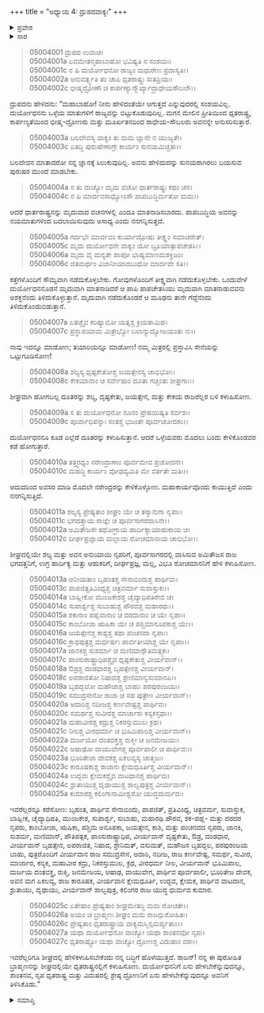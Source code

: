 +++
title = "ಅಧ್ಯಾಯ 4: ದ್ರುಪದವಾಕ್ಯಃ"
+++

<details><summary>ಪ್ರವೇಶ</summary>


।।   ಓಂ ಓಂ ನಮೋ ನಾರಾಯಣಾಯ।।   ಶ್ರೀ ವೇದವ್ಯಾಸಾಯ ನಮಃ ।।

ಶ್ರೀ ಕೃಷ್ಣದ್ವೈಪಾಯನ ವೇದವ್ಯಾಸ ವಿರಚಿತ  

**ಶ್ರೀ ಮಹಾಭಾರತ**

**ಉದ್ಯೋಗ ಪರ್ವ**

**ಸೇನೋದ್ಯೋಗ ಪರ್ವ**

**ಅಧ್ಯಾಯ 4**


</details>


<details><summary>ಸಾರ</summary>

ಸಾತ್ಯಕಿಯ ಮಾತುಗಳನ್ನು ಅನುಮೋದಿಸುತ್ತಾ ದ್ರುಪದನು ಮೃದುವಾಗಿ ಮಾತನಾಡುವವನು ಅಶಕ್ತನೆಂದು ತಿಳಿದುಕೊಳ್ಳುವ ದುರ್ಯೋಧನನೊಂದಿಗೆ ನಯವಾಗಿ ಮಾತನಾಡಬಾರದೆಂದೂ, ದುರ್ಯೋಧನನು ಅವರನ್ನು ಕೇಳಿಕೊಳ್ಳುವುದರ ಮೊದಲೇ ಮಿತ್ರರಲ್ಲಿ ಪ್ರಸ್ತಾವಿಸಿ ಸೇನೆಯನ್ನು ಒಟ್ಟುಗೂಡಿಸಬೇಕೆಂದೂ ಹೇಳಿ (1-9), ಮಿತ್ರ ರಾಜರ ಪಟ್ಟಿಯನ್ನು ಮಾಡಿದುದು (10-27).

</details>


> 05004001 ದ್ರುಪದ ಉವಾಚ।  
05004001a ಏವಮೇತನ್ಮಹಾಬಾಹೋ ಭವಿಷ್ಯತಿ ನ ಸಂಶಯಃ।  
05004001c ನ ಹಿ ದುರ್ಯೋಧನೋ ರಾಜ್ಯಂ ಮಧುರೇಣ ಪ್ರದಾಸ್ಯತಿ।।  
05004002a ಅನುವರ್ತ್ಸ್ಯತಿ ತಂ ಚಾಪಿ ಧೃತರಾಷ್ಟ್ರಃ ಸುತಪ್ರಿಯಃ।  
05004002c ಭೀಷ್ಮದ್ರೋಣೌ ಚ ಕಾರ್ಪಣ್ಯಾನ್ಮೌರ್ಖ್ಯಾದ್ರಾಧೇಯಸೌಬಲೌ।।

ದ್ರುಪದನು ಹೇಳಿದನು: “ಮಹಾಬಾಹೋ! ನೀನು ಹೇಳಿದಂತೆಯೇ ಆಗುತ್ತದೆ ಎನ್ನುವುದರಲ್ಲಿ ಸಂಶಯವಿಲ್ಲ. ದುರ್ಯೋಧನನು ಒಳ್ಳೆಯ ಮಾತುಗಳಿಗೆ ರಾಜ್ಯವನ್ನು ಬಿಟ್ಟುಕೊಡುವುದಿಲ್ಲ. ಮಗನ ಮೇಲಿನ ಪ್ರೀತಿಯಿಂದ ಧೃತರಾಷ್ಟ್ರ, ಕಾರ್ಪಣ್ಯತೆಯಿಂದ ಭೀಷ್ಮ-ದ್ರೋಣರು ಮತ್ತು ಮೂರ್ಖತನದಿಂದ ರಾಧೇಯ-ಸೌಬಲರು ಅವನನ್ನೇ ಅನುಸರಿಸುತ್ತಾರೆ.

> 05004003a ಬಲದೇವಸ್ಯ ವಾಕ್ಯಂ ತು ಮಮ ಜ್ಞಾನೇ ನ ಯುಜ್ಯತೇ।  
05004003c ಏತದ್ಧಿ ಪುರುಷೇಣಾಗ್ರೇ ಕಾರ್ಯಂ ಸುನಯಮಿಚ್ಚತಾ।।

ಬಲದೇವನ ಮಾತಾದರೋ ನನ್ನ ಜ್ಞಾನಕ್ಕೆ ಸಿಲುಕುವುದಿಲ್ಲ. ಅವನು ಹೇಳಿದುದನ್ನು ಸುನಯರಾಗಿರಲು ಬಯಸುವ ಪುರುಷರ ಮುಂದೆ ಮಾಡಬೇಕು.

> 05004004a ನ ತು ವಾಚ್ಯೋ ಮೃದು ವಚೋ ಧಾರ್ತರಾಷ್ಟ್ರಃ ಕಥಂ ಚನ।  
05004004c ನ ಹಿ ಮಾರ್ದವಸಾಧ್ಯೋಽಸೌ ಪಾಪಬುದ್ಧಿರ್ಮತೋ ಮಮ।।

ಆದರೆ ಧಾರ್ತರಾಷ್ಟ್ರನನ್ನು ಮೃದುವಾದ ವಚನಗಳಲ್ಲಿ ಎಂದೂ ಮಾತನಾಡಿಸಬಾರದು. ಪಾಪಬುದ್ಧಿಯ ಅವನನ್ನು ನಯಮಾತುಗಳಿಂದ ಬದಲಾಯಿಸುವುದು ಅಸಾಧ್ಯ ಎಂದು ನನಗನ್ನಿಸುತ್ತದೆ.

> 05004005a ಗರ್ದಭೇ ಮಾರ್ದವಂ ಕುರ್ಯಾದ್ಗೋಷು ತೀಕ್ಷ್ಣಂ ಸಮಾಚರೇತ್।  
05004005c ಮೃದು ದುರ್ಯೋಧನೇ ವಾಕ್ಯಂ ಯೋ ಬ್ರೂಯಾತ್ಪಾಪಚೇತಸಿ।।  
05004006a ಮೃದು ವೈ ಮನ್ಯತೇ ಪಾಪೋ ಭಾಷ್ಯಮಾಣಮಶಕ್ತಿಜಂ।   
05004006c ಜಿತಮರ್ಥಂ ವಿಜಾನೀಯಾದಬುಧೋ ಮಾರ್ದವೇ ಸತಿ।।

ಕತ್ತೆಗಳೊಂದಿಗೆ ಸೌಮ್ಯವಾಗಿ ನಡೆದುಕೊಳ್ಳಬೇಕು. ಗೋವುಗಳೊಂದಿಗೆ ತೀಕ್ಷ್ಣವಾಗಿ ನಡೆದುಕೊಳ್ಳಬೇಕು. ಒಂದುವೇಳೆ ದುರ್ಯೋಧನನೊಡನೆ ಮೃದುವಾಗಿ ಮಾತನಾಡಿದರೆ ಆ ಪಾಪಿ ಪಾಪಚೇತಸಿಯು ಮೃದುವಾಗಿ ಮಾತನಾಡುವವನು ಅಶಕ್ತನೆಂದು ತಿಳಿದುಕೊಳ್ಳುತ್ತಾನೆ. ಮೃದುವಾಗಿ ನಡೆದುಕೊಂಡರೆ ಆ ಮೂಢನು ತಾನೇ ಗೆದ್ದೆನೆಂದು ತಿಳಿದುಕೊಂಡುಬಿಡುತ್ತಾನೆ.

> 05004007a ಏತಚ್ಚೈವ ಕರಿಷ್ಯಾಮೋ ಯತ್ನಶ್ಚ ಕ್ರಿಯತಾಮಿಹ।  
05004007c ಪ್ರಸ್ಥಾಪಯಾಮ ಮಿತ್ರೇಭ್ಯೋ ಬಲಾನ್ಯುದ್ಯೋಜಯಂತು ನಃ।।

ನಾವು ಇದನ್ನೂ ಮಾಡೋಣ; ತಯಾರಿಯನ್ನೂ ಮಾಡೋಣ! ನಮ್ಮ ಮಿತ್ರರಲ್ಲಿ ಪ್ರಸ್ತಾವಿಸಿ ಸೇನೆಯನ್ನು ಒಟ್ಟುಗೂಡಿಸೋಣ!

> 05004008a ಶಲ್ಯಸ್ಯ ಧೃಷ್ಟಕೇತೋಶ್ಚ ಜಯತ್ಸೇನಸ್ಯ ಚಾಭಿಭೋಃ।  
05004008c ಕೇಕಯಾನಾಂ ಚ ಸರ್ವೇಷಾಂ ದೂತಾ ಗಚ್ಚಂತು ಶೀಘ್ರಗಾಃ।।

ಶೀಘ್ರವಾಗಿ ಹೋಗಬಲ್ಲ ದೂತರನ್ನು ಶಲ್ಯ, ದೃಷ್ಟಕೇತು, ಜಯತ್ಸೇನ, ಮತ್ತು ಕೇಕಯ ರಾಜರೆಲ್ಲರ ಬಳಿ ಕಳುಹಿಸೋಣ.

> 05004009a ಸ ತು ದುರ್ಯೋಧನೋ ನೂನಂ ಪ್ರೇಷಯಿಷ್ಯತಿ ಸರ್ವಶಃ।  
05004009c ಪೂರ್ವಾಭಿಪನ್ನಾಃ ಸಂತಶ್ಚ ಭಜಂತೇ ಪೂರ್ವಚೋದಕಂ।।

ದುರ್ಯೋಧನನೂ ಕೂಡ ಎಲ್ಲೆಡೆ ದೂತರನ್ನು ಕಳುಹಿಸುತ್ತಾನೆ. ಆದರೆ ಒಳ್ಳೆಯವರು ಮೊದಲು ಬಂದು ಕೇಳಿಕೊಂಡವರ ಕಡೆ ಹೋಗುತ್ತಾರೆ.

> 05004010a ತತ್ತ್ವರಧ್ವಂ ನರೇಂದ್ರಾಣಾಂ ಪೂರ್ವಮೇವ ಪ್ರಚೋದನೇ।  
05004010c ಮಹದ್ಧಿ ಕಾರ್ಯಂ ವೋಢವ್ಯಮಿತಿ ಮೇ ವರ್ತತೇ ಮತಿಃ।।

ಆದುದರಿಂದ ಅವಸರ ಮಾಡಿ ಮೊದಲೇ ನರೇಂದ್ರರನ್ನು ಕೇಳಿಕೊಳ್ಳೋಣ. ಮಹಾಕಾರ್ಯವೊಂದು ಕಾಯುತ್ತಿದೆ ಎಂದು ನನಗನ್ನಿಸುತ್ತಿದೆ.

> 05004011a ಶಲ್ಯಸ್ಯ ಪ್ರೇಷ್ಯತಾಂ ಶೀಘ್ರಂ ಯೇ ಚ ತಸ್ಯಾನುಗಾ ನೃಪಾಃ।  
05004011c ಭಗದತ್ತಾಯ ರಾಜ್ಞೇ ಚ ಪೂರ್ವಸಾಗರವಾಸಿನೇ।।  
05004012a ಅಮಿತೌಜಸೇ ತಥೋಗ್ರಾಯ ಹಾರ್ದಿಕ್ಯಾಯಾಹುಕಾಯ ಚ।  
05004012c ದೀರ್ಘಪ್ರಜ್ಞಾಯ ಮಲ್ಲಾಯ ರೋಚಮಾನಾಯ ಚಾಭಿಭೋ।।

ಶೀಘ್ರದಲ್ಲಿಯೇ ಶಲ್ಯ ಮತ್ತು ಅವನ ಅನುಯಾಯಿ ನೃಪರಿಗೆ, ಪೂರ್ವಸಾಗರದಲ್ಲಿ ವಾಸಿಸುವ ಅಮಿತೌಜಸ ರಾಜ ಭಗದತ್ತನಿಗೆ, ಉಗ್ರ ಹಾರ್ದಿಕ್ಯ ಮತ್ತು ಆಹುಕರಿಗೆ, ದೀರ್ಘಪ್ರಜ್ಞ, ಮಲ್ಲ, ವಿಭೂ ರೋಚಮಾನನಿಗೆ ಹೇಳಿ ಕಳುಹಿಸೋಣ.

> 05004013a ಆನೀಯತಾಂ ಬೃಹಂತಶ್ಚ ಸೇನಾಬಿಂದುಶ್ಚ ಪಾರ್ಥಿವಃ।  
05004013c ಪಾಪಜಿತ್ಪ್ರತಿವಿಂಧ್ಯಶ್ಚ ಚಿತ್ರವರ್ಮಾ ಸುವಾಸ್ತುಕಃ।।   
05004014a ಬಾಹ್ಲೀಕೋ ಮುಂಜಕೇಶಶ್ಚ ಚೈದ್ಯಾಧಿಪತಿರೇವ ಚ।  
05004014c ಸುಪಾರ್ಶ್ವಶ್ಚ ಸುಬಾಹುಶ್ಚ ಪೌರವಶ್ಚ ಮಹಾರಥಃ।।  
05004015a ಶಕಾನಾಂ ಪಹ್ಲವಾನಾಂ ಚ ದರದಾನಾಂ ಚ ಯೇ ನೃಪಾಃ।  
05004015c ಕಾಂಬೋಜಾ ಋಷಿಕಾ ಯೇ ಚ ಪಶ್ಚಿಮಾನೂಪಕಾಶ್ಚ ಯೇ।।  
05004016a ಜಯತ್ಸೇನಶ್ಚ ಕಾಶ್ಯಶ್ಚ ತಥಾ ಪಂಚನದಾ ನೃಪಾಃ।  
05004016c ಕ್ರಾಥಪುತ್ರಶ್ಚ ದುರ್ಧರ್ಷಃ ಪಾರ್ವತೀಯಾಶ್ಚ ಯೇ ನೃಪಾಃ।।   
05004017a ಜಾನಕಿಶ್ಚ ಸುಶರ್ಮಾ ಚ ಮಣಿಮಾನ್ಪೌತಿಮತ್ಸ್ಯಕಃ।  
05004017c ಪಾಂಸುರಾಷ್ಟ್ರಾಧಿಪಶ್ಚೈವ ಧೃಷ್ಟಕೇತುಶ್ಚ ವೀರ್ಯವಾನ್।।  
05004018a ಔಡ್ರಶ್ಚ ದಂಡಧಾರಶ್ಚ ಬೃಹತ್ಸೇನಶ್ಚ ವೀರ್ಯವಾನ್।   
05004018c ಅಪರಾಜಿತೋ ನಿಷಾದಶ್ಚ ಶ್ರೇಣಿಮಾನ್ವಸುಮಾನಪಿ।।  
05004019a ಬೃಹದ್ಬಲೋ ಮಹೌಜಾಶ್ಚ ಬಾಹುಃ ಪರಪುರಂಜಯಃ।  
05004019c ಸಮುದ್ರಸೇನೋ ರಾಜಾ ಚ ಸಹ ಪುತ್ರೇಣ ವೀರ್ಯವಾನ್।।   
05004020a ಅದಾರಿಶ್ಚ ನದೀಜಶ್ಚ ಕರ್ಣವೇಷ್ಟಶ್ಚ ಪಾರ್ಥಿವಃ।  
05004020c ಸಮರ್ಥಶ್ಚ ಸುವೀರಶ್ಚ ಮಾರ್ಜಾರಃ ಕನ್ಯಕಸ್ತಥಾ।।  
05004021a ಮಹಾವೀರಶ್ಚ ಕದ್ರುಶ್ಚ ನಿಕರಸ್ತುಮುಲಃ ಕ್ರಥಃ।   
05004021c ನೀಲಶ್ಚ ವೀರಧರ್ಮಾ ಚ ಭೂಮಿಪಾಲಶ್ಚ ವೀರ್ಯವಾನ್।।  
05004022a ದುರ್ಜಯೋ ದಂತವಕ್ತ್ರಶ್ಚ ರುಕ್ಮೀ ಚ ಜನಮೇಜಯಃ।  
05004022c ಆಷಾಢೋ ವಾಯುವೇಗಶ್ಚ ಪೂರ್ವಪಾಲೀ ಚ ಪಾರ್ಥಿವಃ।।  
05004023a ಭೂರಿತೇಜಾ ದೇವಕಶ್ಚ ಏಕಲವ್ಯಸ್ಯ ಚಾತ್ಮಜಃ।  
05004023c ಕಾರೂಷಕಾಶ್ಚ ರಾಜಾನಃ ಕ್ಷೇಮಧೂರ್ತಿಶ್ಚ ವೀರ್ಯವಾನ್।।  
05004024a ಉದ್ಭವಃ ಕ್ಷೇಮಕಶ್ಚೈವ ವಾಟಧಾನಶ್ಚ ಪಾರ್ಥಿವಃ।  
05004024c ಶ್ರುತಾಯುಶ್ಚ ದೃಢಾಯುಶ್ಚ ಶಾಲ್ವಪುತ್ರಶ್ಚ ವೀರ್ಯವಾನ್।।  
05004025a ಕುಮಾರಶ್ಚ ಕಲಿಂಗಾನಾಮೀಶ್ವರೋ ಯುದ್ಧದುರ್ಮದಃ।

ಇವರೆಲ್ಲರನ್ನೂ ಕರೆಸೋಣ: ಬೃಹಂತ, ಪಾರ್ಥಿವ ಸೇನಾಬಿಂದು, ಪಾಪಜಿತ್, ಪ್ರತಿವಿಂಧ್ಯ, ಚಿತ್ರವರ್ಮ, ಸುವಾಸ್ತುಕ, ಬಾಹ್ಲೀಕ, ಚೈದ್ಯಾಧಿಪತಿ, ಮುಂಜಕೇಶ, ಸುಪಾರ್ಶ್ವ, ಸುಬಾಹು, ಮಹಾರಥಿ ಪೌರವ, ಶಕ-ಪಹ್ಲ- ಮತ್ತು ದರದರ ನೃಪರು, ಕಾಂಬೋಜಾ, ಋಷಿಕಾ, ಪಶ್ಚಿಮ ಅನೂಪಕಾ, ಜಯತ್ಸೇನ, ಕಾಶಿ, ಮತ್ತು ಪಂಚನದದ ನೃಪರು, ಜಾನಕಿ, ಸುಶರ್ಮ, ಮಣಿಮಾನ್, ಪೌತಿಪತ್ಸಕ, ಪಾಂಸುರಾಷ್ಟ್ರಾಧಿಪ, ವೀರ್ಯವಾನ್ ದೃಷ್ಟಕೇತು, ಔಡ್ರ, ದಂಡಧಾರ, ವೀರ್ಯವಾನ್ ಬೃಹತ್ಸೇನ, ಅಪರಾಜಿತ, ನಿಷಾದ, ಶ್ರೇನಿಮತ್, ವಸುಮತ್, ಮಹೌಜಸ ಬೃಹದ್ಬಲ, ಪರಪುರಂಜಯ ಬಾಹು, ಪುತ್ರರೊಂದಿಗೆ ವೀರ್ಯವಾನ ರಾಜ ಸಮುದ್ರಸೇನ, ಅದಾರಿ, ನದೀಜ, ರಾಜ ಕರ್ಣವೇಷ್ಟ, ಸಮರ್ಥ, ಸುವೀರ, ಮಾರ್ಜಾರ, ಕನ್ಯಕ, ಮಹಾವೀರ ಕದ್ರು, ನಿಕರಸ್ತುಮುಲ, ಕ್ರಥ, ವೀರಧರ್ಮ ನೀಲ, ವೀರ್ಯವಾನ್ ಭೂಮಿಪಾಲ, ದುರ್ಜಯ ದಂತವಕ್ತ್ರ, ರುಕ್ಮಿ, ಜನಮೇಜಯ, ಆಷಾಢ, ವಾಯುವೇಗ, ಪಾರ್ಥಿವ ಪೂರ್ವಪಾಲೀ, ಭೂರಿತೇಜ ದೇವಕ, ಅವನ ಮಗ ಏಕಲವ್ಯ, ರಾಜ ಕಾರೂಷಕ, ವೀರ್ಯವಾನ ಕ್ಷೇಮಧೂರ್ತಿ, ಉದ್ಭವ, ಕ್ಷೇಮಕ, ಪಾರ್ಥಿವ ವಾಟದಾನ, ಶ್ರುತಾಯು, ದೃಢಾಯು, ವೀರ್ಯವಾನ್ ಶಾಲ್ವಪುತ್ರ, ಕಲಿಂಗರ ರಾಜ ಯುದ್ಧ ಧುರ್ಮದ ಕುಮಾರ.

> 05004025c ಏತೇಷಾಂ ಪ್ರೇಷ್ಯತಾಂ ಶೀಘ್ರಮೇತದ್ಧಿ ಮಮ ರೋಚತೇ।।  
05004026a ಅಯಂ ಚ ಬ್ರಾಹ್ಮಣಃ ಶೀಘ್ರಂ ಮಮ ರಾಜನ್ಪುರೋಹಿತಃ।  
05004026c ಪ್ರೇಷ್ಯತಾಂ ಧೃತರಾಷ್ಟ್ರಾಯ ವಾಕ್ಯಮಸ್ಮಿನ್ಸಮರ್ಪ್ಯತಾಂ।।  
05004027a ಯಥಾ ದುರ್ಯೋಧನೋ ವಾಚ್ಯೋ ಯಥಾ ಶಾಂತನವೋ ನೃಪಃ।  
05004027c ಧೃತರಾಷ್ಟ್ರೋ ಯಥಾ ವಾಚ್ಯೋ ದ್ರೋಣಶ್ಚ ವಿದುಷಾಂ ವರಃ।।

ಇವರೆಲ್ಲರಿಗೂ ಶೀಘ್ರದಲ್ಲಿ ಹೇಳಿಕಳುಹಿಸಬೇಕೆಂದು ನನ್ನ ಬದ್ಧಿಗೆ ಹೊಳೆಯುತ್ತದೆ. ರಾಜನ್! ನನ್ನ ಈ ಪುರೋಹಿತ ಬ್ರಾಹ್ಮಣನನ್ನು ಶೀಘ್ರದಲ್ಲಿಯೇ ಧೃತರಾಷ್ಟ್ರನಲ್ಲಿಗೆ ಕಳುಹಿಸೋಣ. ದುರ್ಯೋಧನನಿಗೆ ಏನು ಹೇಳಬೇಕೆನ್ನುವುದನ್ನೂ, ಶಾಂತನವ, ನೃಪ ಧೃತರಾಷ್ಟ್ರ ಮತ್ತು ವಿದುಷರಲ್ಲಿ ಶ್ರೇಷ್ಠ ದ್ರೋಣನಿಗೆ ಏನು ಹೇಳಬೇಕೆನ್ನುವುದನ್ನೂ ಅವನಿಗೆ ತಿಳಿಸಿಕೊಡು.”



<details><summary>ಸಮಾಪ್ತಿ</summary>


ಇತಿ ಶ್ರೀ ಮಹಾಭಾರತೇ ಉದ್ಯೋಗ ಪರ್ವಣಿ ಸೇನೋದ್ಯೋಗ ಪರ್ವಣಿ ದ್ರುಪದವಾಕ್ಯೇ ಚತುರ್ಥೋಽಧ್ಯಾಯಃ।  
ಇದು ಶ್ರೀ ಮಹಾಭಾರತದಲ್ಲಿ ಉದ್ಯೋಗ ಪರ್ವದಲ್ಲಿ ಸೇನೋದ್ಯೋಗ ಪರ್ವದಲ್ಲಿ ದ್ರುಪದವಾಕ್ಯ ಎನ್ನುವ ನಾಲ್ಕನೆಯ ಅಧ್ಯಾಯವು।


</details>
